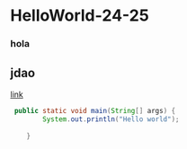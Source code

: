 # HelloWorld-24-25

### hola
## jdao
[link](google.com)

```java
 public static void main(String[] args) {
        System.out.println("Hello world");
        
    }
```